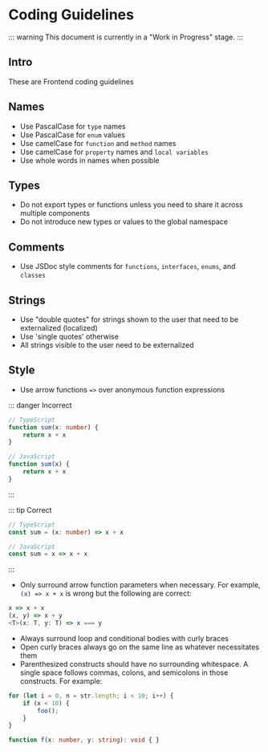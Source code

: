 # Coding Guidelines

::: warning
This document is currently in a "Work in Progress" stage.
:::

## Intro

These are Frontend coding guidelines

## Names

- Use PascalCase for `type` names
- Use PascalCase for `enum` values
- Use camelCase for `function` and `method` names
- Use camelCase for `property` names and `local variables`
- Use whole words in names when possible

## Types

- Do not export types or functions unless you need to share it across multiple components
- Do not introduce new types or values to the global namespace

## Comments

- Use JSDoc style comments for `functions`, `interfaces`, `enums`, and `classes`

## Strings

- Use "double quotes" for strings shown to the user that need to be externalized (localized)
- Use 'single quotes' otherwise
- All strings visible to the user need to be externalized

## Style

- Use arrow functions `=>` over anonymous function expressions

::: danger Incorrect
```ts
// TypeScript
function sum(x: number) {
    return x + x
}

// JavaScript
function sum(x) {
    return x + x
}
```
:::

::: tip Correct
```ts
// TypeScript
const sum = (x: number) => x + x

// JavaScript
const sum = x => x + x
```
:::

- Only surround arrow function parameters when necessary. For example, `(x) => x + x` is wrong but the following are correct:

```ts
x => x + x
(x, y) => x + y
<T>(x: T, y: T) => x === y
```

- Always surround loop and conditional bodies with curly braces
- Open curly braces always go on the same line as whatever necessitates them
- Parenthesized constructs should have no surrounding whitespace. A single space follows commas, colons, and semicolons in those constructs. For example:

```ts
for (let i = 0, n = str.length; i < 10; i++) {
    if (x < 10) {
        foo();
    }
}

function f(x: number, y: string): void { }
```
